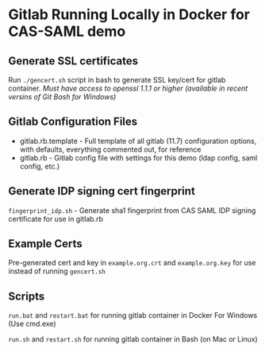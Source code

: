 Gitlab Running Locally in Docker for CAS-SAML demo
=============

## Generate SSL certificates
Run ```./gencert.sh``` script in bash to generate SSL key/cert for gitlab container. 
*Must have access to openssl 1.1.1 or higher (available in recent versins of Git Bash for Windows)*

## Gitlab Configuration Files
 - gitlab.rb.template - Full template of all gitlab (11.7) configuration options, with defaults, everything commented out, for reference
 - gitlab.rb - Gitlab config file with settings for this demo (ldap config, saml config, etc.)

## Generate IDP signing cert fingerprint
```fingerprint_idp.sh``` - Generate sha1 fingerprint from CAS SAML IDP signing certificate for use in gitlab.rb

## Example Certs
Pre-generated cert and key in ```example.org.crt``` and ```example.org.key``` for use instead of running ```gencert.sh```

## Scripts 
```run.bat``` and ```restart.bat``` for running gitlab container in Docker For Windows (Use cmd.exe)

```run.sh``` and ```restart.sh``` for running gitlab container in Bash (on Mac or Linux)